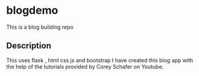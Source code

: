 # blogdemo
This is a blog building repo

## Description
This uses flask , html css js and bootstrap 
I have created this blog app with the help of the tutorials provided by Corey Schafer on Youtube. 

